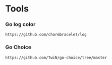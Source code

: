 # Tools

### Go log color

```
https://github.com/charmbracelet/log
```

### Go Choice

```
https://github.com/TwiN/go-choice/tree/master
```
